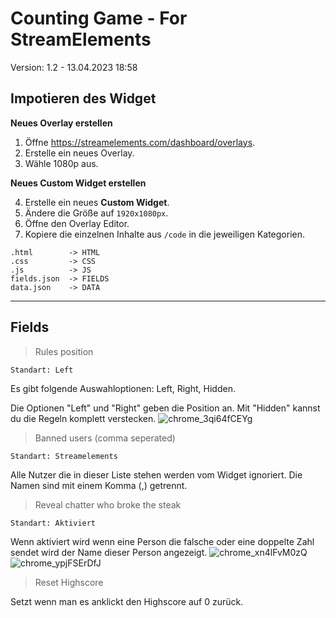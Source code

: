 # Counting Game - For StreamElements
Version: 1.2 - 13.04.2023 18:58

## Impotieren des Widget

**Neues Overlay erstellen**

1. Öffne <https://streamelements.com/dashboard/overlays>.
2. Erstelle ein neues Overlay.
3. Wähle 1080p aus.

**Neues Custom Widget erstellen**

4. Erstelle ein neues **Custom Widget**.
5. Ändere die Größe auf `1920x1080px`.
6. Öffne den Overlay Editor.
7. Kopiere die einzelnen Inhalte aus `/code` in die jeweiligen Kategorien.
```
.html        -> HTML
.css         -> CSS
.js          -> JS
fields.json  -> FIELDS
data.json    -> DATA
```
***

## Fields
> Rules position

`Standart: Left`

Es gibt folgende  Auswahloptionen: Left, Right, Hidden.

Die Optionen "Left" und "Right" geben die Position an. Mit "Hidden" kannst du die Regeln komplett verstecken.
![chrome_3qi64fCEYg](https://user-images.githubusercontent.com/31692271/231838666-cdd01058-45f5-4546-9409-6ae74b93347f.png)

> Banned users (comma seperated)

`Standart: Streamelements`

Alle Nutzer die in dieser Liste stehen werden vom Widget ignoriert. Die Namen sind mit einem Komma (,) getrennt.

> Reveal chatter who broke the steak

`Standart: Aktiviert`

Wenn aktiviert wird wenn eine Person die falsche oder eine doppelte Zahl sendet wird der Name dieser Person angezeigt.
![chrome_xn4lFvM0zQ](https://user-images.githubusercontent.com/31692271/231838719-1a8b7df6-108d-4c77-8264-beaa631bac99.png)
![chrome_ypjFSErDfJ](https://user-images.githubusercontent.com/31692271/231838800-16ab8d3f-2cf7-479c-b5ac-e59db213d3af.png)

> Reset Highscore

Setzt wenn man es anklickt den Highscore auf 0 zurück.
